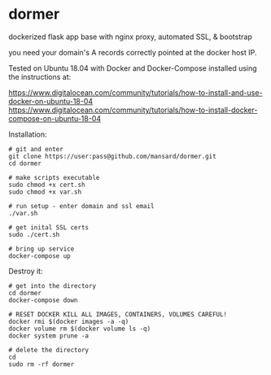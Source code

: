 # dormer

dockerized flask app base with nginx proxy, automated SSL, & bootstrap

you need your domain's A records correctly pointed at the docker host IP.

Tested on Ubuntu 18.04 with Docker and Docker-Compose installed using the instructions at: 

https://www.digitalocean.com/community/tutorials/how-to-install-and-use-docker-on-ubuntu-18-04
https://www.digitalocean.com/community/tutorials/how-to-install-docker-compose-on-ubuntu-18-04


Installation:
```
# git and enter 
git clone https://user:pass@github.com/mansard/dormer.git
cd dormer

# make scripts executable
sudo chmod +x cert.sh
sudo chmod +x var.sh

# run setup - enter domain and ssl email
./var.sh

# get inital SSL certs
sudo ./cert.sh

# bring up service
docker-compose up
```

Destroy it: 
```
# get into the directory
cd dormer
docker-compose down

# RESET DOCKER KILL ALL IMAGES, CONTAINERS, VOLUMES CAREFUL!
docker rmi $(docker images -a -q)
docker volume rm $(docker volume ls -q)
docker system prune -a

# delete the directory 
cd
sudo rm -rf dormer
```
